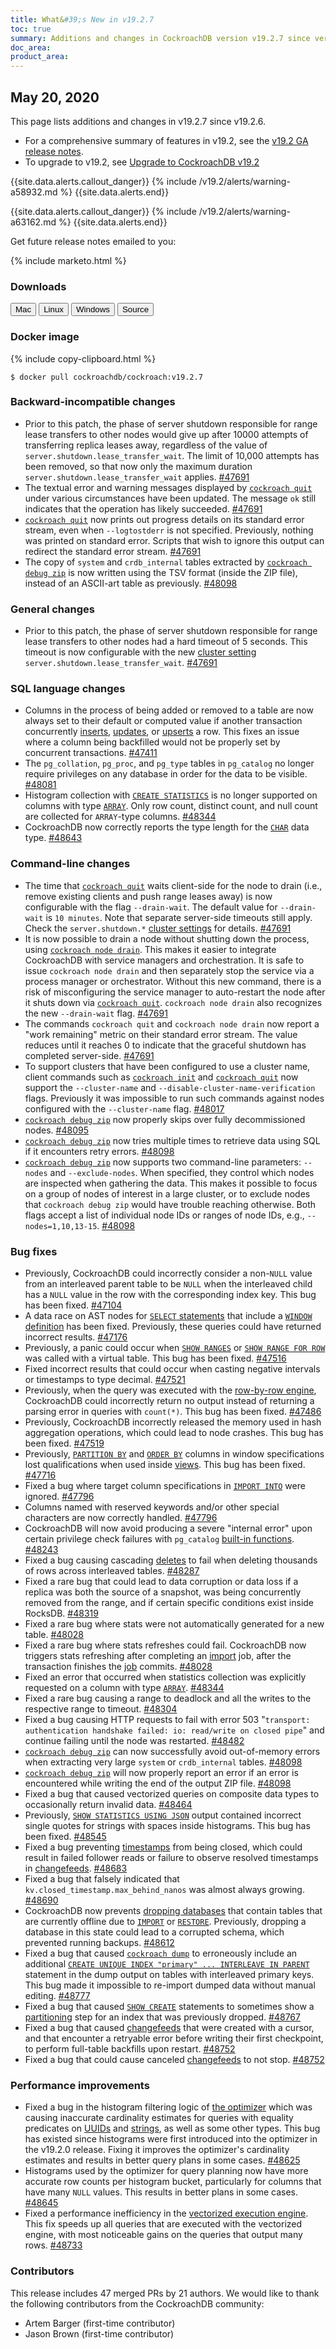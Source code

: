 ```yaml
---
title: What&#39;s New in v19.2.7
toc: true
summary: Additions and changes in CockroachDB version v19.2.7 since version v19.2.6
doc_area: 
product_area: 
---
```


## May 20, 2020

This page lists additions and changes in v19.2.7 since v19.2.6.

- For a comprehensive summary of features in v19.2, see the [v19.2 GA release notes](v19.2.0.html).
- To upgrade to v19.2, see [Upgrade to CockroachDB v19.2](../v19.2/upgrade-cockroach-version.html)

{{site.data.alerts.callout_danger}}
{% include /v19.2/alerts/warning-a58932.md %}
{{site.data.alerts.end}}

{{site.data.alerts.callout_danger}}
{% include /v19.2/alerts/warning-a63162.md %}
{{site.data.alerts.end}}

Get future release notes emailed to you:

{% include marketo.html %}

### Downloads

<div id="os-tabs" class="clearfix os-tabs_button-outline-primary">
    <a href="https://binaries.cockroachdb.com/cockroach-v19.2.7.darwin-10.9-amd64.tgz"><button id="mac" data-eventcategory="mac-binary-release-notes">Mac</button></a>
    <a href="https://binaries.cockroachdb.com/cockroach-v19.2.7.linux-amd64.tgz"><button id="linux" data-eventcategory="linux-binary-release-notes">Linux</button></a>
    <a href="https://binaries.cockroachdb.com/cockroach-v19.2.7.windows-6.2-amd64.zip"><button id="windows" data-eventcategory="windows-binary-release-notes">Windows</button></a>
    <a href="https://binaries.cockroachdb.com/cockroach-v19.2.7.src.tgz"><button id="source" data-eventcategory="source-release-notes">Source</button></a>
</div>

### Docker image

{% include copy-clipboard.html %}
~~~shell
$ docker pull cockroachdb/cockroach:v19.2.7
~~~


### Backward-incompatible changes

- Prior to this patch, the phase of server shutdown responsible for range lease transfers to other nodes would give up after 10000 attempts of transferring replica leases away, regardless of the value of `server.shutdown.lease_transfer_wait`. The limit of 10,000 attempts has been removed, so that now only the maximum duration `server.shutdown.lease_transfer_wait` applies. [#47691][#47691]
- The textual error and warning messages displayed by [`cockroach quit`](../v19.2/cockroach-quit.html) under various circumstances have been updated. The message `ok` still indicates that the operation has likely succeeded. [#47691][#47691]
- [`cockroach quit`](../v19.2/cockroach-quit.html) now prints out progress details on its standard error stream, even when `--logtostderr` is not specified. Previously, nothing was printed on standard error. Scripts that wish to ignore this output can redirect the standard error stream. [#47691][#47691]
- The copy of `system` and `crdb_internal` tables extracted by [`cockroach debug zip`](../v19.2/cockroach-debug-zip.html) is now written using the TSV format (inside the ZIP file), instead of an ASCII-art table as previously. [#48098][#48098]

### General changes

- Prior to this patch, the phase of server shutdown responsible for range lease transfers to other nodes had a hard timeout of 5 seconds. This timeout is now configurable with the new [cluster setting](../v19.2/set-cluster-setting.html) `server.shutdown.lease_transfer_wait`. [#47691][#47691]

### SQL language changes

- Columns in the process of being added or removed to a table are now always set to their default or computed value if another transaction concurrently [inserts](../v19.2/insert.html), [updates](../v19.2/update.html), or [upserts](../v19.2/upsert.html) a row. This fixes an issue where a column being backfilled would not be properly set by concurrent transactions. [#47411][#47411]
- The `pg_collation`, `pg_proc`, and `pg_type` tables in `pg_catalog` no longer require privileges on any database in order for the data to be visible. [#48081][#48081]
- Histogram collection with [`CREATE STATISTICS`](../v19.2/create-statistics.html) is no longer supported on columns with type [`ARRAY`](../v19.2/array.html). Only row count, distinct count, and null count are collected for `ARRAY`-type columns. [#48344][#48344]
- CockroachDB now correctly reports the type length for the [`CHAR`](../v19.2/string.html) data type. [#48643][#48643]

### Command-line changes

- The time that [`cockroach quit`](../v19.2/cockroach-quit.html) waits client-side for the node to drain (i.e., remove existing clients and push range leases away) is now configurable with the flag `--drain-wait`. The default value for `--drain-wait` is `10 minutes`. Note that separate server-side timeouts still apply. Check the `server.shutdown.*` [cluster settings](../v19.2/set-cluster-setting.html) for details. [#47691][#47691]
- It is now possible to drain a node without shutting down the process, using [`cockroach node drain`](../v19.2/cockroach-node.html). This makes it easier to integrate CockroachDB with service managers and orchestration. It is safe to issue `cockroach node drain` and then separately stop the service via a process manager or orchestrator. Without this new command, there is a risk of misconfiguring the service manager to auto-restart the node after it shuts down via [`cockroach quit`](../v19.2/cockroach-quit.html). `cockroach node drain` also recognizes the new `--drain-wait` flag. [#47691][#47691]
- The commands `cockroach quit` and `cockroach node drain` now report a "work remaining" metric on their standard error stream. The value reduces until it reaches 0 to indicate that the graceful shutdown has completed server-side. [#47691][#47691]
- To support clusters that have been configured to use a cluster name, client commands such as [`cockroach init`](../v19.2/cockroach-init.html) and [`cockroach quit`](../v19.2/cockroach-quit.html) now support the `--cluster-name` and `--disable-cluster-name-verification` flags. Previously it was impossible to run such commands against nodes configured with the `--cluster-name` flag. [#48017][#48017]
- [`cockroach debug zip`](../v19.2/cockroach-debug-zip.html) now properly skips over fully decommissioned nodes. [#48095][#48095]
- [`cockroach debug zip`](../v19.2/cockroach-debug-zip.html) now tries multiple times to retrieve data using SQL if it encounters retry errors. [#48098][#48098]
- [`cockroach debug zip`](../v19.2/cockroach-debug-zip.html) now supports two command-line parameters: `--nodes` and `--exclude-nodes`. When specified, they control which nodes are inspected when gathering the data. This makes it possible to focus on a group of nodes of interest in a large cluster, or to exclude nodes that `cockroach debug zip` would have trouble reaching otherwise. Both flags accept a list of individual node IDs or ranges of node IDs, e.g., `--nodes=1,10,13-15`. [#48098][#48098]

### Bug fixes

- Previously, CockroachDB could incorrectly consider a non-`NULL` value from an interleaved parent table to be `NULL` when the interleaved child has a `NULL` value in the row with the corresponding index key. This bug has been fixed. [#47104][#47104]
- A data race on AST nodes for [`SELECT` statements](../v19.2/select-clause.html) that include a [`WINDOW` definition](../v19.2/window-functions.html#window-definitions) has been fixed. Previously, these queries could have returned incorrect results. [#47176][#47176]
- Previously, a panic could occur when [`SHOW RANGES`](../v19.2/show-ranges.html) or [`SHOW RANGE FOR ROW`](../v19.2/show-range-for-row.html) was called with a virtual table. This bug has been fixed. [#47516][#47516]
- Fixed incorrect results that could occur when casting negative intervals or timestamps to type decimal. [#47521][#47521]
- Previously, when the query was executed with the [row-by-row engine](../v19.2/vectorized-execution.html), CockroachDB could incorrectly return no output instead of returning a parsing error in queries with `count(*)`. This bug has been fixed. [#47486][#47486]
- Previously, CockroachDB incorrectly released the memory used in hash aggregation operations, which could lead to node crashes. This bug has been fixed. [#47519][#47519]
- Previously, [`PARTITION BY`](../v19.2/partition-by.html) and [`ORDER BY`](../v19.2/query-order.html) columns in window specifications lost qualifications when used inside [views](../v19.2/views.html). This bug has been fixed. [#47716][#47716]
- Fixed a bug where target column specifications in [`IMPORT INTO`](../v19.2/import-into.html) were ignored. [#47796][#47796]
- Columns named with reserved keywords and/or other special characters are now correctly handled. [#47796][#47796]
- CockroachDB will now avoid producing a severe "internal error" upon certain privilege check failures with `pg_catalog` [built-in functions](../v19.2/functions-and-operators.html). [#48243][#48243]
- Fixed a bug causing cascading [deletes](../v19.2/delete.html) to fail when deleting thousands of rows across interleaved tables. [#48287][#48287]
- Fixed a rare bug that could lead to data corruption or data loss if a replica was both the source of a snapshot, was being concurrently removed from the range, and if certain specific conditions exist inside RocksDB. [#48319][#48319]
- Fixed a rare bug where stats were not automatically generated for a new table. [#48028][#48028]
- Fixed a rare bug where stats refreshes could fail. CockroachDB now triggers stats refreshing after completing an [import](../v19.2/import.html) job, after the transaction finishes the [job](../v19.2/show-jobs.html) commits. [#48028][#48028]
- Fixed an error that occurred when statistics collection was explicitly requested on a column with type [`ARRAY`](../v19.2/array.html). [#48344][#48344]
- Fixed a rare bug causing a range to deadlock and all the writes to the respective range to timeout. [#48304][#48304]
- Fixed a bug causing HTTP requests to fail with error 503 "`transport: authentication handshake failed: io: read/write on closed pipe`" and continue failing until the node was restarted. [#48482][#48482]
- [`cockroach debug zip`](../v19.2/cockroach-debug-zip.html) can now successfully avoid out-of-memory errors when extracting very large `system` or `crdb_internal` tables. [#48098][#48098]
- [`cockroach debug zip`](../v19.2/cockroach-debug-zip.html) will now properly report an error if an error is encountered while writing the end of the output ZIP file. [#48098][#48098]
- Fixed a bug that caused vectorized queries on composite data types to occasionally return invalid data. [#48464][#48464]
- Previously, [`SHOW STATISTICS USING JSON`](../v19.2/show-statistics.html) output contained incorrect single quotes for strings with spaces inside histograms. This bug has been fixed. [#48545][#48545]
- Fixed a bug preventing [timestamps](../v19.2/timestamp.html) from being closed, which could result in failed follower reads or failure to observe resolved timestamps in [changefeeds](../v19.2/changefeed-for.html). [#48683][#48683]
- Fixed a bug that falsely indicated that `kv.closed_timestamp.max_behind_nanos` was almost always growing. [#48690][#48690]
- CockroachDB now prevents [dropping databases](../v19.2/drop-database.html) that contain tables that are currently offline due to [`IMPORT`](../v19.2/import.html) or [`RESTORE`](../v19.2/restore.html). Previously, dropping a database in this state could lead to a corrupted schema, which prevented running backups. [#48612][#48612]
- Fixed a bug that caused [`cockroach dump`](../v19.2/cockroach-dump.html) to erroneously include an additional [`CREATE UNIQUE INDEX "primary" ... INTERLEAVE IN PARENT`](../v19.2/create-index.html) statement in the dump output on tables with interleaved primary keys. This bug made it impossible to re-import dumped data without manual editing. [#48777][#48777]
- Fixed a bug that caused [`SHOW CREATE`](../v19.2/show-create.html) statements to sometimes show a [partitioning](../v19.2/partitioning.html) step for an index that was previously dropped. [#48767][#48767]
- Fixed a bug that caused [changefeeds](../v19.2/create-changefeed.html) that were created with a cursor, and that encounter a retryable error before writing their first checkpoint, to perform full-table backfills upon restart. [#48752][#48752]
- Fixed a bug that could cause canceled [changefeeds](../v19.2/create-changefeed.html) to not stop. [#48752][#48752]

### Performance improvements

- Fixed a bug in the histogram filtering logic of [the optimizer](../v19.2/cost-based-optimizer.html) which was causing inaccurate cardinality estimates for queries with equality predicates on [UUIDs](../v19.2/uuid.html) and [strings](../v19.2/string.html), as well as some other types. This bug has existed since histograms were first introduced into the optimizer in the v19.2.0 release. Fixing it improves the optimizer's cardinality estimates and results in better query plans in some cases. [#48625][#48625]
- Histograms used by the optimizer for query planning now have more accurate row counts per histogram bucket, particularly for columns that have many `NULL` values. This results in better plans in some cases. [#48645][#48645]
- Fixed a performance inefficiency in the [vectorized execution engine](../v19.2/vectorized-execution.html). This fix speeds up all queries that are executed with the vectorized engine, with most noticeable gains on the queries that output many rows. [#48733][#48733]


### Contributors

This release includes 47 merged PRs by 21 authors.
We would like to thank the following contributors from the CockroachDB community:

- Artem Barger (first-time contributor)
- Jason Brown (first-time contributor)

[#47104]: https://github.com/cockroachdb/cockroach/pull/47104
[#47176]: https://github.com/cockroachdb/cockroach/pull/47176
[#47411]: https://github.com/cockroachdb/cockroach/pull/47411
[#47486]: https://github.com/cockroachdb/cockroach/pull/47486
[#47516]: https://github.com/cockroachdb/cockroach/pull/47516
[#47519]: https://github.com/cockroachdb/cockroach/pull/47519
[#47521]: https://github.com/cockroachdb/cockroach/pull/47521
[#47665]: https://github.com/cockroachdb/cockroach/pull/47665
[#47691]: https://github.com/cockroachdb/cockroach/pull/47691
[#47716]: https://github.com/cockroachdb/cockroach/pull/47716
[#47796]: https://github.com/cockroachdb/cockroach/pull/47796
[#48017]: https://github.com/cockroachdb/cockroach/pull/48017
[#48028]: https://github.com/cockroachdb/cockroach/pull/48028
[#48081]: https://github.com/cockroachdb/cockroach/pull/48081
[#48095]: https://github.com/cockroachdb/cockroach/pull/48095
[#48098]: https://github.com/cockroachdb/cockroach/pull/48098
[#48243]: https://github.com/cockroachdb/cockroach/pull/48243
[#48287]: https://github.com/cockroachdb/cockroach/pull/48287
[#48304]: https://github.com/cockroachdb/cockroach/pull/48304
[#48319]: https://github.com/cockroachdb/cockroach/pull/48319
[#48344]: https://github.com/cockroachdb/cockroach/pull/48344
[#48464]: https://github.com/cockroachdb/cockroach/pull/48464
[#48482]: https://github.com/cockroachdb/cockroach/pull/48482
[#48545]: https://github.com/cockroachdb/cockroach/pull/48545
[#48612]: https://github.com/cockroachdb/cockroach/pull/48612
[#48625]: https://github.com/cockroachdb/cockroach/pull/48625
[#48643]: https://github.com/cockroachdb/cockroach/pull/48643
[#48645]: https://github.com/cockroachdb/cockroach/pull/48645
[#48683]: https://github.com/cockroachdb/cockroach/pull/48683
[#48690]: https://github.com/cockroachdb/cockroach/pull/48690
[#48733]: https://github.com/cockroachdb/cockroach/pull/48733
[#48752]: https://github.com/cockroachdb/cockroach/pull/48752
[#48767]: https://github.com/cockroachdb/cockroach/pull/48767
[#48777]: https://github.com/cockroachdb/cockroach/pull/48777
